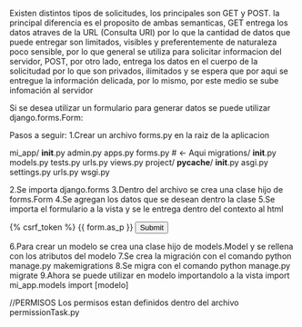 Existen distintos tipos de solicitudes, los principales son GET y POST.
la principal diferencia es el proposito de ambas semanticas, GET entrega los datos atraves de la URL (Consulta URI)
por lo que la cantidad de datos que puede entregar son limitados, visibles y preferentemente de naturaleza poco 
sensible, por lo que general se utiliza para solicitar informacion del servidor, POST, por otro lado, entrega los 
datos en el cuerpo de la solicitudad por lo que son privados, ilimitados y se espera que por aqui se entregue la
información delicada, por lo mismo, por este medio se sube infomación al servidor

Si se desea utilizar un formulario para generar datos se puede utilizar django.forms.Form:

Pasos a seguir:
1.Crear un archivo forms.py en la raiz de la aplicacion

mi_app/
    __init__.py
    admin.py
    apps.py
    forms.py    # <- Aqui
    migrations/
        __init__.py
    models.py
    tests.py
    urls.py
    views.py
project/
    __pycache__/
    __init__.py
    asgi.py
    settings.py
    urls.py
    wsgi.py

2.Se importa django.forms
3.Dentro del archivo se crea una clase hijo de forms.Form
4.Se agregan los datos que se desean dentro la clase
5.Se importa el formulario a la vista y se le entrega dentro del contexto al html
    <form method="post">
        {% csrf_token %}
        {{ form.as_p }}
        <button type="submit">Submit</button>
    </form>
6.Para crear un modelo se crea una clase hijo de models.Model y se rellena con los atributos del modelo
7.Se crea la migración con el comando python manage.py makemigrations
8.Se migra con el comando python manage.py migrate
9.Ahora se puede utilizar en modelo importandolo a la vista 
    import mi_app.models import [modelo]
    

//PERMISOS
Los permisos estan definidos dentro del archivo permissionTask.py